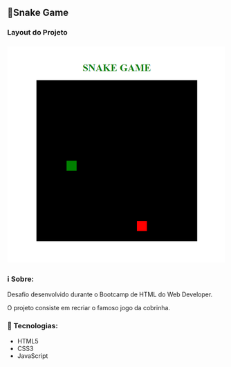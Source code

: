 ## :snake:Snake Game

### Layout do Projeto

### ![snake](snake.png)

### ℹ️ Sobre:

Desafio desenvolvido durante o Bootcamp de HTML do Web Developer.

O projeto consiste em recriar o famoso jogo da cobrinha.  

### 🚀 Tecnologias:

- HTML5
- CSS3
- JavaScript

